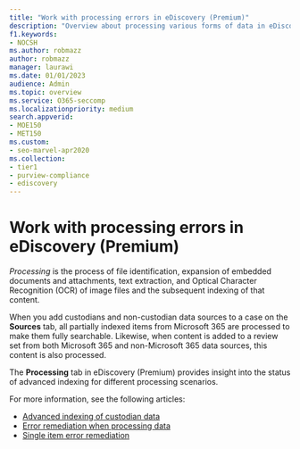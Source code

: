 ```yaml
---
title: "Work with processing errors in eDiscovery (Premium)"
description: "Overview about processing various forms of data in eDiscovery (Premium)."
f1.keywords:
- NOCSH
ms.author: robmazz
author: robmazz
manager: laurawi
ms.date: 01/01/2023
audience: Admin
ms.topic: overview
ms.service: O365-seccomp
ms.localizationpriority: medium
search.appverid: 
- MOE150
- MET150
ms.custom:
- seo-marvel-apr2020
ms.collection:
- tier1
- purview-compliance
- ediscovery
---
```


# Work with processing errors in eDiscovery (Premium)

*Processing* is the process of file identification, expansion of embedded documents and attachments, text extraction, and Optical Character Recognition (OCR) of image files and the subsequent indexing of that content.  

When you add custodians and non-custodian data sources to a case on the **Sources** tab, all partially indexed items from Microsoft 365 are processed to make them fully searchable. Likewise, when content is added to a review set from both Microsoft 365 and non-Microsoft 365 data sources, this content is also processed.

The **Processing** tab in eDiscovery (Premium) provides insight into the status of advanced indexing for different processing scenarios.

For more information, see the following articles:

- [Advanced indexing of custodian data](ediscovery-indexing-custodian-data.md)
- [Error remediation when processing data](ediscovery-error-remediation-when-processing-data.md)
- [Single item error remediation](ediscovery-single-item-error-remediation.md)
